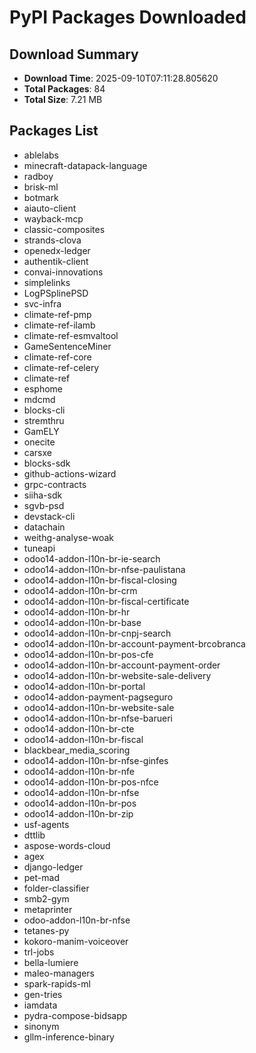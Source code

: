 # PyPI Packages Downloaded

## Download Summary
- **Download Time**: 2025-09-10T07:11:28.805620
- **Total Packages**: 84
- **Total Size**: 7.21 MB

## Packages List
- ablelabs
- minecraft-datapack-language
- radboy
- brisk-ml
- botmark
- aiauto-client
- wayback-mcp
- classic-composites
- strands-clova
- openedx-ledger
- authentik-client
- convai-innovations
- simplelinks
- LogPSplinePSD
- svc-infra
- climate-ref-pmp
- climate-ref-ilamb
- climate-ref-esmvaltool
- GameSentenceMiner
- climate-ref-core
- climate-ref-celery
- climate-ref
- esphome
- mdcmd
- blocks-cli
- stremthru
- GamELY
- onecite
- carsxe
- blocks-sdk
- github-actions-wizard
- grpc-contracts
- siiha-sdk
- sgvb-psd
- devstack-cli
- datachain
- weithg-analyse-woak
- tuneapi
- odoo14-addon-l10n-br-ie-search
- odoo14-addon-l10n-br-nfse-paulistana
- odoo14-addon-l10n-br-fiscal-closing
- odoo14-addon-l10n-br-crm
- odoo14-addon-l10n-br-fiscal-certificate
- odoo14-addon-l10n-br-hr
- odoo14-addon-l10n-br-base
- odoo14-addon-l10n-br-cnpj-search
- odoo14-addon-l10n-br-account-payment-brcobranca
- odoo14-addon-l10n-br-pos-cfe
- odoo14-addon-l10n-br-account-payment-order
- odoo14-addon-l10n-br-website-sale-delivery
- odoo14-addon-l10n-br-portal
- odoo14-addon-payment-pagseguro
- odoo14-addon-l10n-br-website-sale
- odoo14-addon-l10n-br-nfse-barueri
- odoo14-addon-l10n-br-cte
- odoo14-addon-l10n-br-fiscal
- blackbear_media_scoring
- odoo14-addon-l10n-br-nfse-ginfes
- odoo14-addon-l10n-br-nfe
- odoo14-addon-l10n-br-pos-nfce
- odoo14-addon-l10n-br-nfse
- odoo14-addon-l10n-br-pos
- odoo14-addon-l10n-br-zip
- usf-agents
- dttlib
- aspose-words-cloud
- agex
- django-ledger
- pet-mad
- folder-classifier
- smb2-gym
- metaprinter
- odoo-addon-l10n-br-nfse
- tetanes-py
- kokoro-manim-voiceover
- trl-jobs
- bella-lumiere
- maleo-managers
- spark-rapids-ml
- gen-tries
- iamdata
- pydra-compose-bidsapp
- sinonym
- gllm-inference-binary
